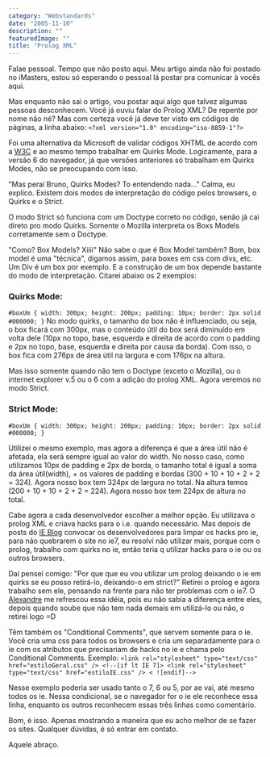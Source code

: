 ```yaml
---
category: "Webstandards"
date: "2005-11-10"
description: ""
featuredImage: ""
title: "Prolog XML"
---
```


Falae pessoal. Tempo que não posto aqui. Meu artigo ainda não foi postado no iMasters, estou só esperando o pessoal lá postar pra comunicar à vocês aqui.

Mas enquanto não sai o artigo, vou postar aqui algo que talvez algumas pessoas desconhecem. Você já ouviu falar do Prolog XML? De repente por nome não né? Mas com certeza você já deve ter visto em códigos de páginas, a linha abaixo: `<?xml version="1.0" encoding="iso-8859-1"?>`

Foi uma alternativa da Microsoft de validar códigos XHTML de acordo com a [W3C](http://www.w3.org "Visitar site da W3C [Este link abre em uma nova janela]") e ao mesmo tempo trabalhar em Quirks Mode. Logicamente, para a versão 6 do navegador, já que versões anteriores só trabalham em Quirks Modes, não se preocupando com isso.

"Mas peraí Bruno, Quirks Modes? To entendendo nada..." Calma, eu explico. Existem dois modos de interpretação do código pelos browsers, o Quirks e o Strict.

O modo Strict só funciona com um Doctype correto no código, senão já cai direto pro modo Quirks. Somente o Mozilla interpreta os Boxs Models corretamente sem o Doctype.

"Como? Box Models? Xiiii" Não sabe o que é Box Model também? Bom, box model é uma "técnica", digamos assim, para boxes em css com divs, etc. Um Div é um box por exemplo. E a construção de um box depende bastante do modo de interpretação. Citarei abaixo os 2 exemplos:

### Quirks Mode:

`#boxUm { width: 300px; height: 200px; padding: 10px; border: 2px solid #000000; }` No modo quirks, o tamanho do box não é influenciado, ou seja, o box ficará com 300px, mas o conteúdo útil do box será diminuído em volta dele (10px no topo, base, esquerda e direita de acordo com o padding e 2px no topo, base, esquerda e direita por causa da borda). Com isso, o box fica com 276px de área útil na largura e com 176px na altura.

Mas isso somente quando não tem o Doctype (exceto o Mozilla), ou o internet explorer v.5 ou o 6 com a adição do prolog XML. Agora veremos no modo Strict.

### Strict Mode:

`#boxUm { width: 300px; height: 200px; padding: 10px; border: 2px solid #000000; }`

Utilizei o mesmo exemplo, mas agora a diferença é que a área útil não é afetada, ela será sempre igual ao valor do width. No nosso caso, como utilizamos 10px de padding e 2px de borda, o tamanho total é igual a soma da área útil(width), + os valores de padding e bordas (300 + 10 + 10 + 2 + 2 = 324). Agora nosso box tem 324px de largura no total. Na altura temos (200 + 10 + 10 + 2 + 2 = 224). Agora nosso box tem 224px de altura no total.

Cabe agora a cada desenvolvedor escolher a melhor opção. Eu utilizava o prolog XML e criava hacks para o i.e. quando necessário. Mas depois de posts do [IE Blog](http://blogs.msdn.com/ie/archive/2005/10/12/480242.aspx "Visitar Blog I.E. [Este link abre em uma nova janela]") convocar os desenvolvedores para limpar os hacks pro ie, para não quebrarem o site no ie7, eu resolvi não utilizar mais, porque com o prolog, trabalho com quirks no ie, então teria q utilizar hacks para o ie ou os outros browsers.

Daí pensei comigo: "Por que que eu vou utilizar um prolog deixando o ie em quirks se eu posso retirá-lo, deixando-o em strict?" Retirei o prolog e agora trabalho sem ele, pensando na frente para não ter problemas com o ie7. O [Alexandre](http://www.google.com/search?hl=en&q=%22Alexandre+Gomes+Gaigalas%22 "Ver mais sobre o Alexandre [Este link abre em uma nova janela]") me refrescou essa idéia, pois eu não sabia a diferença entre eles, depois quando soube que não tem nada demais em utilizá-lo ou não, o retirei logo =D

Têm também os "Conditional Comments", que servem somente para o ie. Você cria uma css para todos os browsers e cria um separadamente para o ie com os atributos que precisariam de hacks no ie e chama pelo Conditional Comments. Exemplo: `<link rel="stylesheet" type="text/css" href="estiloGeral.css" /> <!--[if lt IE 7]> <link rel="stylesheet" type="text/css" href="estiloIE.css" /> < ![endif]-->`

Nesse exemplo poderia ser usado tanto o 7, 6 ou 5, por ae vai, até mesmo todos os ie. Nessa condicional, se o navegador for o ie ele reconhece essa linha, enquanto os outros reconhecem essas três linhas como comentário.

Bom, é isso. Apenas mostrando a maneira que eu acho melhor de se fazer os sites. Qualquer dúvidas, é só entrar em contato.

Aquele abraço.
